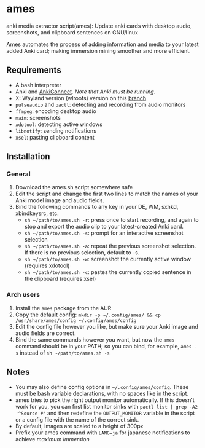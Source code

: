 # ames
anki media extractor script(ames): Update anki cards with desktop audio, screenshots, and clipboard sentences on GNU/linux

Ames automates the process of adding information and media to your latest added Anki card; making immersion mining smoother and more efficient.

## Requirements
+ A bash interpreter
+ Anki and [AnkiConnect](https://ankiweb.net/shared/info/2055492159). *Note that Anki must be running*.
+ X: Wayland version (wlroots) version on this [branch](https://github.com/eshrh/ames/tree/wlroots)
+ `pulseaudio` and `pactl`: detecting and recording from audio monitors
+ `ffmpeg`: encoding desktop audio
+ `maim`: screenshots
+ `xdotool`: detecting active windows
+ `libnotify`: sending notifications
+ `xsel`: pasting clipboard content


## Installation
### General
1. Download the ames.sh script somewhere safe
2. Edit the script and change the first two lines to match the names of your Anki model image and audio fields.
3. Bind the following commands to any key in your DE, WM, sxhkd, xbindkeysrc, etc.
    * `sh ~/path/to/ames.sh -r`: press once to start recording, and again to stop and export the audio clip to your latest-created Anki card.
    * `sh ~/path/to/ames.sh -s`: prompt for an interactive screenshot selection
    * `sh ~/path/to/ames.sh -a`: repeat the previous screenshot selection. If there is no previous selection, default to -s.
    * `sh ~/path/to/ames.sh -w`: screenshot the currently active window (requires xdotool)
    * `sh ~/path/to/ames.sh -c`: pastes the currently copied sentence in the clipboard (requires xsel)

### Arch users
1. Install the `ames` package from the AUR
2. Copy the default config: `mkdir -p ~/.config/ames/ && cp /usr/share/ames/config ~/.config/ames/config`
3. Edit the config file however you like, but make sure your Anki image and audio fields are correct.
4. Bind the same commands however you want, but now the `ames` command should be in your PATH; so you can bind, for example, `ames -s` instead of `sh ~/path/to/ames.sh -s`
    
## Notes
+ You may also define config options in `~/.config/ames/config`. These must be bash variable declarations, with no spaces like in the script.
+ ames tries to pick the right output monitor automatically. If this doesn't work for you, you can first list monitor sinks with `pactl list | grep -A2 '^Source #'` and then redefine the `OUTPUT_MONITOR` variable in the script or a config file with the name of the correct sink.
+ By default, images are scaled to a height of 300px
+ Prefix your ames command with `LANG=ja` for japanese notifications to achieve *maximum immersion*
  
